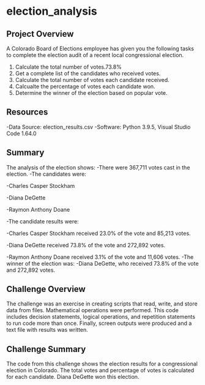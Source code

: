 # election_analysis

## Project Overview
A Colorado Board of Elections employee has given you the following tasks to complete the election audit of a recent local congressional election.

1. Calculate the total number of votes.73.8%
2. Get a complete list of the candidates who received votes.
3. Calculate the total number of votes each candidate received.
4. Calcualte the percentage of votes each candidate won.
5. Determine the winner of the election based on popular vote.

## Resources
-Data Source: election_results.csv
-Software: Python 3.9.5, Visual Studio Code 1.64.0

## Summary
The analysis of the election shows: 
-There were 367,711 votes cast in the election.
-The candidates were:

  -Charles Casper Stockham

  -Diana DeGette
  
  -Raymon Anthony Doane

-The candidate results were: 

  -Charles Casper Stockham received 23.0% of the vote and 85,213 votes.
  
  -Diana DeGette received 73.8% of the vote and 272,892 votes.
  
  -Raymon Anthony Doane received 3.1% of the vote and 11,606 votes.
-The winner of the election was: 
  -Diana DeGette, who received 73.8% of the vote and 272,892 votes.

## Challenge Overview
The challenge was an exercise in creating scripts that read, write, and store data from files. Mathematical operations were performed. This code includes decision statements, logical operations, and repetition statements to run code more than once. Finally, screen outputs were produced and a text file with results was written.

## Challenge Summary
The code from this challenge shows the election results for a congressional election in Colorado. The total votes and percentage of votes is calculated for each candidate. Diana DeGette won this election.
